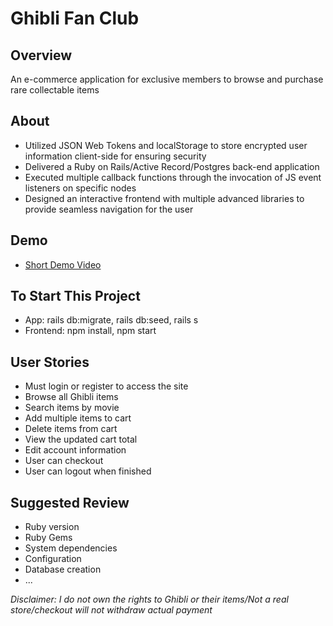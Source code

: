 # Ghibli Fan Club 

## Overview
An e-commerce application for exclusive members to browse and purchase rare collectable items 

## About
* Utilized JSON Web Tokens and localStorage to store encrypted user information client-side for ensuring security
* Delivered a Ruby on Rails/Active Record/Postgres back-end application
* Executed multiple callback functions through the invocation of JS event listeners on specific nodes
* Designed an interactive frontend with multiple advanced libraries to provide seamless navigation for the user 

## Demo

- [Short Demo Video](https://www.youtube.com/watch?v=FllbOmqOxkw)

## To Start This Project
- App: rails db:migrate, rails db:seed, rails s
- Frontend: npm install, npm start

## User Stories
- Must login or register to access the site
- Browse all Ghibli items
- Search items by movie
- Add multiple items to cart
- Delete items from cart
- View the updated cart total
- Edit account information
- User can checkout 
- User can logout when finished

## Suggested Review
- Ruby version
- Ruby Gems
- System dependencies
- Configuration
- Database creation
- ...

*Disclaimer: I do not own the rights to Ghibli or their items/Not a real store/checkout will not withdraw actual payment*
